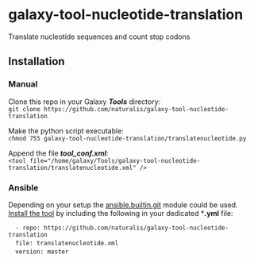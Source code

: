 # galaxy-tool-nucleotide-translation
Translate nucleotide sequences and count stop codons  

## Installation
### Manual
Clone this repo in your Galaxy ***Tools*** directory:  
`git clone https://github.com/naturalis/galaxy-tool-nucleotide-translation`  

Make the python script executable:  
`chmod 755 galaxy-tool-nucleotide-translation/translatenucleotide.py`  

Append the file ***tool_conf.xml***:  
`<tool file="/home/galaxy/Tools/galaxy-tool-nucleotide-translation/translatenucleotide.xml" />`  

### Ansible
Depending on your setup the [ansible.builtin.git](https://docs.ansible.com/ansible/latest/collections/ansible/builtin/git_module.html) module could be used.  
[Install the tool](https://docs.ansible.com/ansible/latest/collections/ansible/builtin/git_module.html#examples) by including the following in your dedicated ***.yml** file:  

`  - repo: https://github.com/naturalis/galaxy-tool-nucleotide-translation`  
&ensp;&ensp;`file: translatenucleotide.xml`  
&ensp;&ensp;`version: master` 
